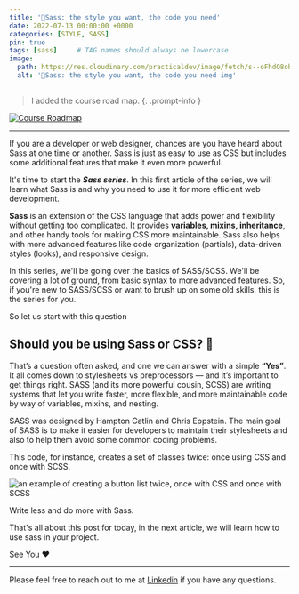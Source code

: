 ```yaml
---
title: '🎨Sass: the style you want, the code you need'
date: 2022-07-13 00:00:00 +0000
categories: [STYLE, SASS]
pin: true
tags: [sass]     # TAG names should always be lowercase
image:
  path: https://res.cloudinary.com/practicaldev/image/fetch/s--oFhdO8ob--/c_imagga_scale,f_auto,fl_progressive,h_420,q_auto,w_1000/https://dev-to-uploads.s3.amazonaws.com/uploads/articles/ywuqduh9tq9ma0pxtf98.png
  alt: '🎨Sass: the style you want, the code you need img'
---
```





> I added the course road map.
{: .prompt-info }

[![Course Roadmap](https://dev-to-uploads.s3.amazonaws.com/uploads/articles/9ro0ca8b5z7t169f1o5w.jpg)](https://miro.com/app/board/uXjVPXQ4nvk=/?share_link_id=333319943899)


---



If you are a developer or web designer, chances are you have heard about Sass at one time or another. Sass is just as easy to use as CSS but includes some additional features that make it even more powerful.

It's time to start the **_Sass series_**. In this first article of the series, we will learn what Sass is and why you need to use it for more efficient web development.

**Sass** is an extension of the CSS language that adds power and flexibility without getting too complicated. It provides **variables, mixins, inheritance**, and other handy tools for making CSS more maintainable. Sass also helps with more advanced features like code organization (partials), data-driven styles (looks), and responsive design.

In this series, we'll be going over the basics of SASS/SCSS. We'll be covering a lot of ground, from basic syntax to more advanced features. So, if you're new to SASS/SCSS or want to brush up on some old skills, this is the series for you.

So let us start with this question

## Should you be using Sass or CSS? 🤔

That’s a question often asked, and one we can answer with a simple **“Yes”**. It all comes down to stylesheets vs preprocessors — and it’s important to get things right. SASS (and its more powerful cousin, SCSS) are writing systems that let you write faster, more flexible, and more maintainable code by way of variables, mixins, and nesting.

SASS was designed by Hampton Catlin and Chris Eppstein.
The main goal of SASS is to make it easier for developers to maintain their stylesheets and also to help them avoid some common coding problems.

This code, for instance, creates a set of classes twice: once using CSS and once with SCSS.

![an example of creating a button list twice, once with CSS and once with SCSS ](https://dev-to-uploads.s3.amazonaws.com/uploads/articles/hs4fz734wnclyekv59vf.png)

Write less and do more with Sass.


That's all about this post for today, in the next article, we will learn how to use sass in your project.

See You ❤

---
Please feel free to reach out to me at [Linkedin](https://www.linkedin.com/ak-ram) if you have any questions.

